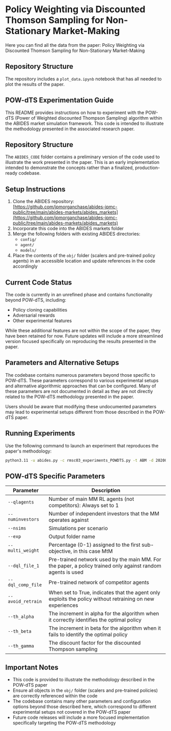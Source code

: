 # Policy Weighting via Discounted Thomson Sampling for Non-Stationary Market-Making

Here you can find all the data from the paper: Policy Weighting via Discounted Thomson Sampling for Non-Stationary Market-Making

## Repository Structure

The repository includes a `plot_data.ipynb` notebook that has all needed to plot the results of the paper.

## POW-dTS Experimentation Guide

This README provides instructions on how to experiment with the POW-dTS (Power of Weighted discounted Thompson Sampling) algorithm within the ABIDES market simulation framework. This code is intended to illustrate the methodology presented in the associated research paper.

## Repository Structure

The `ABIDES_CODE` folder contains a preliminary version of the code used to illustrate the work presented in the paper. This is an early implementation intended to demonstrate the concepts rather than a finalized, production-ready codebase.

## Setup Instructions

1. Clone the ABIDES repository: [https://github.com/jpmorganchase/abides-jpmc-public/tree/main/abides-markets/abides_markets](https://github.com/jpmorganchase/abides-jpmc-public/tree/main/abides-markets/abides_markets)
2. Incorporate this code into the ABIDES markets folder
3. Merge the following folders with existing ABIDES directories:
   - `config/`
   - `agent/`
   - `models/`
4. Place the contents of the `obj/` folder (scalers and pre-trained policy agents) in an accessible location and update references in the code accordingly

## Current Code Status

The code is currently in an unrefined phase and contains functionality beyond POW-dTS, including:
- Policy cloning capabilities
- Adversarial rewards
- Other experimental features

While these additional features are not within the scope of the paper, they have been retained for now. Future updates will include a more streamlined version focused specifically on reproducing the results presented in the paper.

## Parameters and Alternative Setups

The codebase contains numerous parameters beyond those specific to POW-dTS. These parameters correspond to various experimental setups and alternative algorithmic approaches that can be configured. Many of these parameters are not documented in detail as they are not directly related to the POW-dTS methodology presented in the paper.

Users should be aware that modifying these undocumented parameters may lead to experimental setups different from those described in the POW-dTS paper.

## Running Experiments

Use the following command to launch an experiment that reproduces the paper's methodology:

```bash
python3.11 -u abides.py -c rmsc03_experiments_POWDTS.py -t ABM -d 20200603 --qlagents=1 --numinvestors=50 --nsims=80 --exp exp_thompson --hedges=1 --multi_weight=0.9 --dql_file_1 '/obj/pretrained_policies/policy0.pkl' --dql_comp_file_1 '/obj/pretrained_policies/policy0.pkl' --avoid_retrain=True --th_alpha=1 --th_beta=1 --th_gamma=0.85 --round_exp=1
```

## POW-dTS Specific Parameters

| Parameter | Description |
|-----------|-------------|
| `--qlagents` | Number of main MM RL agents (not competitors): Always set to 1 |
| `--numinvestors` | Number of independent investors that the MM operates against |
| `--nsims` | Simulations per scenario |
| `--exp` | Output folder name |
| `--multi_weight` | Percentage (0-1) assigned to the first sub-objective, in this case MtM |
| `--dql_file_1` | Pre-trained network used by the main MM. For the paper, a policy trained only against random agents is used |
| `--dql_comp_file` | Pre-trained network of competitor agents |
| `--avoid_retrain` | When set to True, indicates that the agent only exploits the policy without retraining on new experiences |
| `--th_alpha` | The increment in alpha for the algorithm when it correctly identifies the optimal policy |
| `--th_beta` | The increment in beta for the algorithm when it fails to identify the optimal policy |
| `--th_gamma` | The discount factor for the discounted Thompson sampling |

## Important Notes

- This code is provided to illustrate the methodology described in the POW-dTS paper
- Ensure all objects in the `obj/` folder (scalers and pre-trained policies) are correctly referenced within the code
- The codebase contains many other parameters and configuration options beyond those described here, which correspond to different experimental setups not covered in the POW-dTS paper
- Future code releases will include a more focused implementation specifically targeting the POW-dTS methodology